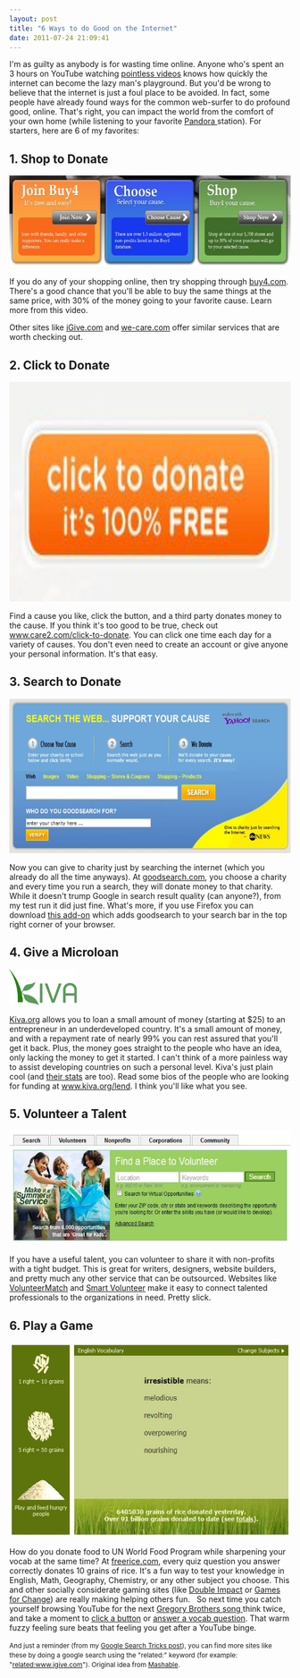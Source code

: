 ```yaml
---
layout: post
title: "6 Ways to do Good on the Internet"
date: 2011-07-24 21:09:41
---
```


I'm as guilty as anybody is for wasting time online. Anyone who's spent an 3 hours on YouTube watching <a href="http://www.youtube.com/user/realannoyingorange" target="_blank" title="Real Annoying Orange">pointless videos</a> knows how quickly the internet can become the lazy man's playground. But you'd be wrong to believe that the internet is just a foul place to be avoided. In fact, some people have already found ways for the common web-surfer to do profound good, online. That's right, you can impact the world from the comfort of your own home (while listening to your favorite <a href="http://www.pandora.com/" target="_blank" title="Pandora">Pandora </a>station). For starters, here are 6 of my favorites:

## 1. Shop to Donate

<p style="text-align: center;">
  <a href="http://bryanbraun.com/2011/07/24/5-ways-to-do-good-on-the-internet/shop-to-donate/" rel="attachment wp-att-608"><img alt="Shop to Donate" src="/assets/images/Shop-to-donate.jpg" style="width: 580px; height: 164px;" title="Shop-to-donate" /></a>
</p>

If you do any of your shopping online, then try shopping through <a href="http://www.buy4.com" target="_blank" title="buy4.com">buy4.com</a>. There's a good chance that you'll be able to buy the same things at the same price, with 30% of the money going to your favorite cause. Learn more from this video.

<p style="text-align: center;">
</p>

Other sites like <a href="http://www.igive.com" target="_blank" title="iGive">iGive.com</a> and <a href="http://www.we-care.com" target="_blank" title="We Care: Shop for Charity">we-care.com</a> offer similar services that are worth checking out.

## 2. Click to Donate

<p style="text-align: center;">
  <a href="http://bryanbraun.com/2011/07/24/5-ways-to-do-good-on-the-internet/click-to-donate/" rel="attachment wp-att-609"><img alt="Click to Donate" src="/assets/images/Click-to-donate.jpg" style="width: 567px; height: 393px;" title="Click-to-donate" /></a>
</p>

Find a cause you like, click the button, and a third party donates money to the cause. If you think it's too good to be true, check out <a href="http://care2.com/click-to-donate" target="_blank" title="Click-to-donate">www.care2.com/click-to-donate</a>. You can click one time each day for a variety of causes. You don't even need to create an account or give anyone your personal information. It's that easy.

## 3. Search to Donate

<p style="text-align: center;">
  <a href="http://bryanbraun.com/2011/07/24/5-ways-to-do-good-on-the-internet/search-to-donate/" rel="attachment wp-att-610"><img alt="Search to Donate" src="/assets/images/Search-to-donate.jpg" style="width: 598px; height: 276px;" title="Search-to-donate" /></a>
</p>

Now you can give to charity just by searching the internet (which you already do all the time anyways). At <a href="http://www.goodsearch.com" target="_blank" title="goodsearch.com">goodsearch.com</a>, you choose a charity and every time you run a search, they will donate money to that charity. While it doesn't trump Google in search result quality (can anyone?), from my test run it did just fine. What's more, if you use Firefox you can download <a href="https://addons.mozilla.org/en-US/firefox/addon/goodsearch-9674/" target="_blank" title="Goodsearch Firefox Add-on">this add-on</a> which adds goodsearch to your search bar in the top right corner of your browser.

## 4. Give a Microloan

<a href="http://bryanbraun.com/2011/07/24/5-ways-to-do-good-on-the-internet/logo_kiva/" rel="attachment wp-att-611"><img alt="Kiva.org" class="size-full wp-image-611 alignright" height="64" src="/assets/images/logo_kiva.png" title="logo_kiva" width="121" /></a>

<a href="http://www.kiva.org" target="_blank" title="Kiva">Kiva.org</a> allows you to loan a small amount of money (starting at $25) to an entrepreneur in an underdeveloped country. It's a small amount of money, and with a repayment rate of nearly 99% you can rest assured that you'll get it back. Plus, the money goes straight to the people who have an idea, only lacking the money to get it started. I can't think of a more painless way to assist developing countries on such a personal level. Kiva's just plain cool (and <a href="http://www.kiva.org/about/stats" target="_blank" title="kiva.org Statistics">their stats</a> are too). Read some bios of the people who are looking for funding at <a href="http://www.kiva.org/lend" target="_blank" title="Kiva Entrepreneurs">www.kiva.org/lend</a>. I think you'll like what you see.

## 5. Volunteer a Talent

<p style="text-align: center;">
  <a href="http://bryanbraun.com/2011/07/24/5-ways-to-do-good-on-the-internet/volunteermatch/" rel="attachment wp-att-612"><img alt="" src="/assets/images/VolunteerMatch.jpg" style="width: 551px; height: 205px;" title="VolunteerMatch" /></a>
</p>

If you have a useful talent, you can volunteer to share it with non-profits with a tight budget. This is great for writers, designers, website builders, and pretty much any other service that can be outsourced. Websites like <a href="http://www.volunteermatch.org/" target="_blank" title="VolunteerMatch">VolunteerMatch</a> and <a href="http://www.smartvolunteer.org/" target="_blank" title="Smart Volunteer">Smart Volunteer</a> make it easy to connect talented professionals to the organizations in need. Pretty slick.

## 6. Play a Game

<p style="text-align: center;">
  <a href="http://bryanbraun.com/2011/07/24/5-ways-to-do-good-on-the-internet/free-rice-2/" rel="attachment wp-att-615"><img alt="" src="/assets/images/Free-Rice1.jpg" style="width: 578px; height: 349px;" title="Free Rice" /></a>
</p>

How do you donate food to UN World Food Program while sharpening your vocab at the same time? At <a href="http://www.freerice.com/" target="_blank" title="Free Rice">freerice.com</a>, every quiz question you answer correctly donates 10 grains of rice. It's a fun way to test your knowledge in English, Math, Geography, Chemistry, or any other subject you choose. This and other socially considerate gaming sites (like <a href="http://doubleimpact.com/" target="_blank" title="Double Impact">Double Impact</a> or <a href="http://www.gamesforchange.org/" target="_blank" title="Games for Change">Games for Change</a>) are really making helping others fun. &nbsp; So next time you catch yourself browsing YouTube for the next <a href="http://www.youtube.com/show/songifythis" target="_blank" title="Songify This!">Gregory Brothers song </a>think twice, and take a moment to <a href="http://www.care2.com/click-to-donate/rainforest/" target="_blank" title="Save the Rainforest">click a button</a> or <a href="http://freerice.com/" target="_blank" title="Free Rice">answer a vocab question</a>. That warm fuzzy feeling sure beats that feeling you get after a YouTube binge.

<small>And just a reminder (from my <a href="http://bryanbraun.com/2011/07/11/th-10-best-google-search-tricks/" title="The 10 best Google search tricks">Google Search Tricks post</a>), you can find more sites like these by doing a google search using the "related:" keyword (for example: "<a href="http://www.google.com/search?q=related%3Awww.igive.com&ie=utf-8&oe=utf-8&aq=t&rls=org.mozilla:en-US:official&client=firefox-a" target="_blank" title="Related Search: iGive">related:www.igive.com</a>"). Original idea from <a href="http://mashable.com/2011/07/07/social-good-online/" target="_blank" title="Mashable: Social Good Online">Mashable</a>. </small>